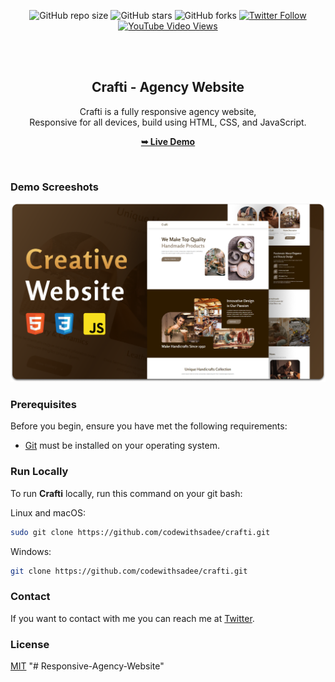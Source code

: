 <div align="center">
  
  ![GitHub repo size](https://img.shields.io/github/repo-size/codewithsadee/crafti)
  ![GitHub stars](https://img.shields.io/github/stars/codewithsadee/crafti?style=social)
  ![GitHub forks](https://img.shields.io/github/forks/codewithsadee/crafti?style=social)
[![Twitter Follow](https://img.shields.io/twitter/follow/codewithsadee_?style=social)](https://twitter.com/intent/follow?screen_name=codewithsadee_)
  [![YouTube Video Views](https://img.shields.io/youtube/views/IcJFLGOY0DU?style=social)](https://youtu.be/IcJFLGOY0DU)

  <br />
  <br />

  <h2 align="center">Crafti - Agency Website</h2>

  Crafti is a fully responsive agency website, <br />Responsive for all devices, build using HTML, CSS, and JavaScript.

  <a href="https://codewithsadee.github.io/crafti/"><strong>➥ Live Demo</strong></a>

</div>

<br />

### Demo Screeshots

![Crafti Desktop Demo](./readme-images/desktop.png "Desktop Demo")

### Prerequisites

Before you begin, ensure you have met the following requirements:

* [Git](https://git-scm.com/downloads "Download Git") must be installed on your operating system.

### Run Locally

To run **Crafti** locally, run this command on your git bash:

Linux and macOS:

```bash
sudo git clone https://github.com/codewithsadee/crafti.git
```

Windows:

```bash
git clone https://github.com/codewithsadee/crafti.git
```

### Contact

If you want to contact with me you can reach me at [Twitter](https://www.twitter.com/codewithsadee).

### License

[MIT](https://choosealicense.com/licenses/mit/)
"# Responsive-Agency-Website" 
